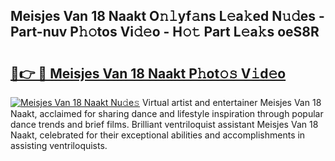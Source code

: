 ## Meisjes Van 18 Naakt O𝚗𝚕yf𝚊ns L𝚎a𝚔ed N𝚞𝚍es - Part-nuv P𝚑𝚘tos Vi𝚍𝚎o - H𝚘𝚝 Part L𝚎a𝚔s oeS8R

# <h2><a href="http://kf0tpgr.oniu.top/?m=Meisjes+Van+18+Naakt">🔗👉 🔴 Meisjes Van 18 Naakt P𝚑ot𝚘𝚜 V𝚒d𝚎o</a></h2>

[![Meisjes Van 18 Naakt Nu𝚍e𝚜](https://i.imgur.com/0qMVB7G.gif)](http://kf0tpgr.oniu.top/?m=Meisjes+Van+18+Naakt)
Virtual artist and entertainer Meisjes Van 18 Naakt, acclaimed for sharing dance and lifestyle inspiration through popular dance trends and brief films. Brilliant ventriloquist assistant Meisjes Van 18 Naakt, celebrated for their exceptional abilities and accomplishments in assisting ventriloquists.  
